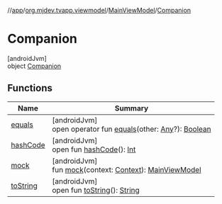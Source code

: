 //[app](../../../../index.md)/[org.mjdev.tvapp.viewmodel](../../index.md)/[MainViewModel](../index.md)/[Companion](index.md)

# Companion

[androidJvm]\
object [Companion](index.md)

## Functions

| Name | Summary |
|---|---|
| [equals](../../../org.mjdev.tvapp.widget/-refresh-action/index.md#585090901%2FFunctions%2F-912451524) | [androidJvm]<br>open operator fun [equals](../../../org.mjdev.tvapp.widget/-refresh-action/index.md#585090901%2FFunctions%2F-912451524)(other: [Any](https://kotlinlang.org/api/latest/jvm/stdlib/kotlin/-any/index.html)?): [Boolean](https://kotlinlang.org/api/latest/jvm/stdlib/kotlin/-boolean/index.html) |
| [hashCode](../../../org.mjdev.tvapp.widget/-refresh-action/index.md#1794629105%2FFunctions%2F-912451524) | [androidJvm]<br>open fun [hashCode](../../../org.mjdev.tvapp.widget/-refresh-action/index.md#1794629105%2FFunctions%2F-912451524)(): [Int](https://kotlinlang.org/api/latest/jvm/stdlib/kotlin/-int/index.html) |
| [mock](mock.md) | [androidJvm]<br>fun [mock](mock.md)(context: [Context](https://developer.android.com/reference/kotlin/android/content/Context.html)): [MainViewModel](../index.md) |
| [toString](../../../org.mjdev.tvapp.widget/-refresh-action/index.md#1616463040%2FFunctions%2F-912451524) | [androidJvm]<br>open fun [toString](../../../org.mjdev.tvapp.widget/-refresh-action/index.md#1616463040%2FFunctions%2F-912451524)(): [String](https://kotlinlang.org/api/latest/jvm/stdlib/kotlin/-string/index.html) |
